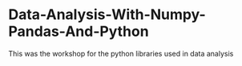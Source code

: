 # Data-Analysis-With-Numpy-Pandas-And-Python
This was the workshop for the python libraries used in data analysis
